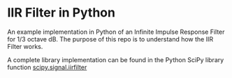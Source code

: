# IIR Filter in Python
An example implementation in Python of an Infinite Impulse Response Filter for 1/3 octave dB. The purpose of this repo is to understand how the IIR Filter works.

A complete library implementation can be found in the Python SciPy library function 
[scipy.signal.iirfilter](https://docs.scipy.org/doc/scipy/reference/generated/scipy.signal.iirfilter.html)

